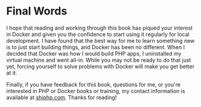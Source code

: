 # Final Words

I hope that reading and working through this book has piqued your interest in Docker and given you the confidence to start using it regularly for local development. I have found that the best way for me to learn something new is to just start building things, and Docker has been no different. When I decided that Docker was how I would build PHP apps, I uninstalled my virtual machine and went all-in. While you may not be ready to do that just yet, forcing yourself to solve problems with Docker will make you get better at it.

Finally, if you have feedback for this book, questions for me, or you're interested in PHP or Docker books or training, my contact information is available at [shiphp.com](https://www.shiphp.com/). Thanks for reading!
